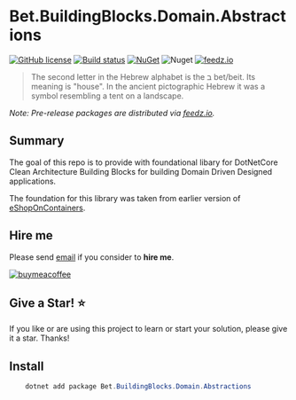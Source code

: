 # Bet.BuildingBlocks.Domain.Abstractions

[![GitHub license](https://img.shields.io/badge/license-MIT-blue.svg?style=flat-square)](https://raw.githubusercontent.com/kdcllc/Bet.BuildingBlocks.Domain.Abstractions/master/LICENSE)
[![Build status](https://ci.appveyor.com/api/projects/status/egmo2h7c3nmgj82u?svg=true)](https://ci.appveyor.com/project/kdcllc/bet-buildingblocks)
[![NuGet](https://img.shields.io/nuget/v/Bet.BuildingBlocks.Domain.Abstractions.svg)](https://www.nuget.org/packages?q=Bet.BuildingBlocks.Domain.Abstractions)
![Nuget](https://img.shields.io/nuget/dt/Bet.BuildingBlocks.Domain.Abstractions)
[![feedz.io](https://img.shields.io/badge/endpoint.svg?url=https://f.feedz.io/kdcllc/kdcllc/shield/Bet.BuildingBlocks.Domain.Abstractions/latest)](https://f.feedz.io/kdcllc/kdcllc/packages/Bet.BuildingBlocks.Domain.Abstractions/latest/download)

> The second letter in the Hebrew alphabet is the ב bet/beit. Its meaning is "house". In the ancient pictographic Hebrew it was a symbol resembling a tent on a landscape.

_Note: Pre-release packages are distributed via [feedz.io](https://f.feedz.io/kdcllc/kdcllc/nuget/index.json)._

## Summary

The goal of this repo is to provide with foundational libary for DotNetCore Clean Architecture Building Blocks for building Domain Driven Designed applications.

The foundation for this library was taken from earlier version of [eShopOnContainers](https://github.com/dotnet-architecture/eShopOnContainers).

## Hire me

Please send [email](mailto:kingdavidconsulting@gmail.com) if you consider to **hire me**.

[![buymeacoffee](https://www.buymeacoffee.com/assets/img/custom_images/orange_img.png)](https://www.buymeacoffee.com/vyve0og)

## Give a Star! :star:

If you like or are using this project to learn or start your solution, please give it a star. Thanks!

## Install

```csharp
    dotnet add package Bet.BuildingBlocks.Domain.Abstractions
```

